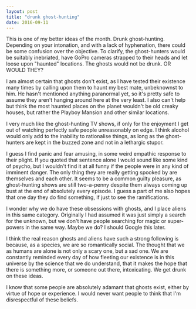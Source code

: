 ```yaml
---
layout: post
title: "drunk ghost-hunting"
date: 2016-09-11
---
```


This is one of my better ideas of the month. Drunk ghost-hunting. Depending on your intonation, and with a lack of hyphenation, there could be some confusion over the objective. To clarify, the ghost-hunters would be suitably inebriated, have GoPro cameras strapped to their heads and let loose upon "haunted" locations. The ghosts would not be drunk. OR WOULD THEY?

I am almost certain that ghosts don't exist, as I have tested their existence many times by calling upon them to haunt my best mate, unbeknownst to him. He hasn't mentioned anything paranormal yet, so it's pretty safe to assume they aren't hanging around here at the very least. I also can't help but think the most haunted places on the planet wouldn't be old creaky houses, but rather the Playboy Mansion and other similar locations.

I very much like the ghost-hunting TV shows, if only for the enjoyment I get out of watching perfectly safe people unreasonably on edge. I think alcohol would only add to the inability to rationalise things, as long as the ghost-hunters are kept in the buzzed zone and not in a lethargic stupor.

I guess I find panic and fear amusing, in some weird empathic response to their plight. If you quoted that sentence alone I would sound like some kind of psycho, but I wouldn't find it at all funny if the people were in any kind of imminent danger. The only thing they are really getting spooked by are themselves and each other. It seems to be a common guilty pleasure, as ghost-hunting shows are still two-a-penny despite them always coming up bust at the end of absolutely every episode. I guess a part of me also hopes that one day they do find something, if just to see the ramifications.

I wonder why we do have these obsessions with ghosts, and I place aliens in this same category. Originally I had assumed it was just simply a search for the unknown, but we don't have people searching for magic or super-powers in the same way. Maybe we do? I should Google this later.

I think the real reason ghosts and aliens have such a strong following is because, as a species, we are so romantically social. The thought that we as humans are alone is not only a scary one, but a sad one. We are constantly reminded every day of how fleeting our existence is in this universe by the science that we do understand, that it makes the hope that there is something more, or someone out there, intoxicating. We get drunk on these ideas.

I know that some people are absolutely adamant that ghosts exist, either by virtue of hope or experience. I would never want people to think that I'm disrespectful of these beliefs.
